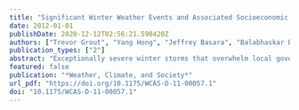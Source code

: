 ```yaml
---
title: "Significant Winter Weather Events and Associated Socioeconomic Impacts (Federal Aid Expenditures) across Oklahoma: 2000-2010"
date: 2012-01-01
publishDate: 2020-12-12T02:56:21.590420Z
authors: ["Trevor Grout", "Yang Hong", "Jeffrey Basara", "Balabhaskar Balasundaram", "Zhenyu Kong", "Satish T. S. Bukkapatnam"]
publication_types: ["2"]
abstract: "Exceptionally severe winter storms that overwhelm local government result in major disaster declarations. Each National Weather Service forecast office in the United States reports winter events for a specific group of counties, known as the county warning area. Such events are reported as blizzard, ice storm, winter storm, heavy snow, or winter weather. They are archived by the National Climatic Data Center and are published in Storm Data, a monthly periodical. Using Storm Data, all winter reports in Oklahoma from 1 November 1999 to 1 May 2010 were compiled into a database. The results of this study demonstrated that while counties in northern Oklahoma received the highest number of winter reports, when compared with climatology winter storm, heavy snow, ice storm, and blizzard storm types yielded an above-average occurrence across much of southwest and central Oklahoma over the study period.  Disaster information, obtained from the Federal Emergency Management Agency, showed that from 1 November 1999 to 1 May 2010 Oklahoma led the nation with nine winter-related federal disasters, resulting in nearly $800 million (U.S. dollars) in federal aid. High-impact events, determined by disaster declarations, were most frequent across southwest, central, and northeast Oklahoma, and southwest Oklahoma experienced a disaster nearly every third winter event. Over much of Oklahoma, ice storms were more likely to result in a disaster than winter storm, blizzard, and heavy snow events combined. Spatial distributions of federal aid showed that rural counties were most impacted by the winter weather disasters and required greater federal assistance."
featured: false
publication: "*Weather, Climate, and Society*"
url_pdf: "https://doi.org/10.1175/WCAS-D-11-00057.1"
doi: "10.1175/WCAS-D-11-00057.1"
---
```


